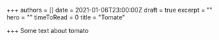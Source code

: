 +++
authors = []
date = 2021-01-06T23:00:00Z
draft = true
excerpt = ""
hero = ""
timeToRead = 0
title = "Tomate"

+++
Some text about tomato
